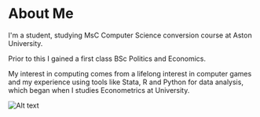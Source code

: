 # About Me

I'm a student, studying MsC Computer Science conversion course at Aston University. 

Prior to this I gained a first class BSc Politics and Economics.

My interest in computing comes from a lifelong interest in computer games and my experience using tools like Stata, R and Python for data analysis, which began when I studies Econometrics at University.

![Alt text](/kl.jpg "a title")

